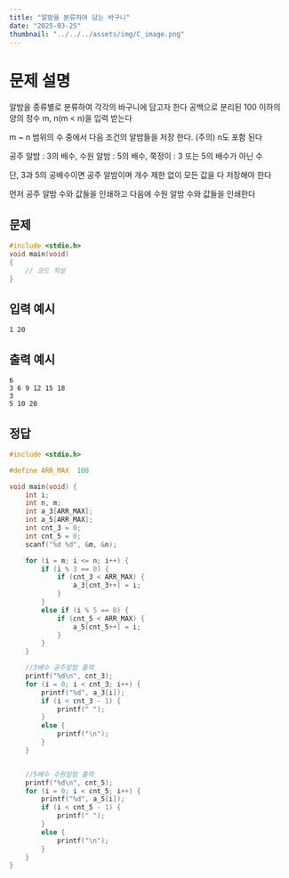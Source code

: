 ```yaml
---
title: "알밤을 분류하여 담는 바구니" 
date: "2025-03-25"
thumbnail: "../../../assets/img/C_image.png"
---
```


# 문제 설명
알밤을 종류별로 분류하여 각각의 바구니에 담고자 한다
공백으로 분리된 100 이하의 양의 정수 m, n(m < n)을 입력 받는다

m ~ n 범위의 수 중에서 다음 조건의 알밤들을 저장 한다. (주의) n도 포함 된다

공주 알밤 : 3의 배수, 수원 알밤 : 5의 배수, 쭉정이 : 3 또는 5의 배수가 아닌 수

단, 3과 5의 공배수이면 공주 알밤이며 개수 제한 없이 모든 값을 다 저장해야 한다

먼저 공주 알밤 수와 값들을 인쇄하고 다음에 수원 알밤 수와 값들을 인쇄한다

## 문제

```c
#include <stdio.h>
void main(void)
{
	// 코드 작성
}
```
## 입력 예시
```
1 20
```
## 출력 예시
```
6
3 6 9 12 15 18
3
5 10 20
```

## 정답
```c
#include <stdio.h>

#define ARR_MAX  100

void main(void) {
	int i;
	int n, m;
	int a_3[ARR_MAX];
	int a_5[ARR_MAX];
	int cnt_3 = 0;
	int cnt_5 = 0;
	scanf("%d %d", &m, &n);

	for (i = m; i <= n; i++) {
		if (i % 3 == 0) {
			if (cnt_3 < ARR_MAX) {
				a_3[cnt_3++] = i;
			}
		}
		else if (i % 5 == 0) {
			if (cnt_5 < ARR_MAX) {
				a_5[cnt_5++] = i;
			}
		}
	}

	//3배수 공주알밤 출력
	printf("%d\n", cnt_3);
	for (i = 0; i < cnt_3; i++) {
		printf("%d", a_3[i]);
		if (i < cnt_3 - 1) {
			printf(" ");
		}
		else {
			printf("\n");
		}
	}


	//5배수 수원알밤 출력
	printf("%d\n", cnt_5);
	for (i = 0; i < cnt_5; i++) {
		printf("%d", a_5[i]);
		if (i < cnt_5 - 1) {
			printf(" ");
		}
		else {
			printf("\n");
		}
	}
}
```

